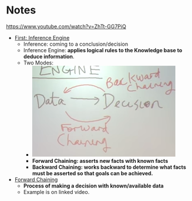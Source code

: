 <!-- TITLE: Forward And Backward Chaining -->
<!-- SUBTITLE: A quick summary of Forward And Backward Chaining -->

# Notes
https://www.youtube.com/watch?v=ZhTt-GG7PiQ


* [First: Inference Engine](https://www.youtube.com/watch?v=aVwcNDKXcHU)
	* Inference: coming to a conclusion/decision
	* Inference Engine: **applies logical rules to the Knowledge base to deduce information**.
	* Two Modes: 
		* ![Infengine](/uploads/images/infengine.png "Infengine")
		* **Forward Chaining: asserts new facts with known facts**
		* **Backward Chaining: works backward to determine what facts must be asserted so that goals can be achieved.**
* [Forward Chaining](https://www.youtube.com/watch?v=PBTSdx_C9WM)
	* **Process of making a decision with known/available data**
	* Example is on linked video.